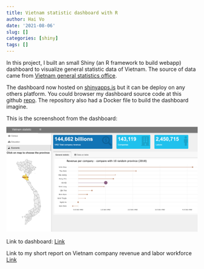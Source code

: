 ```yaml
---
title: Vietnam statistic dashboard with R
author: Hai Vo
date: '2021-08-06'
slug: []
categories: [shiny]
tags: []
---
```


In this project, I built an small Shiny (an R framework to build webapp) dashboard to visualize general statistic data of Vietnam. The source of data came from [Vietnam general statistics office](https://www.gso.gov.vn). 

The dashboard now hosted on [shinyapps.is](https://haivo.shinyapps.io/education-dashboard/) but it can be deploy on any others platform. You could browser my dashboard source code at this github [repo](https://github.com/vohai611/education-dashboard). The repository also had a Docker file to build the dashboard imagine.

This is the screenshoot from the dashboard:

![img](utils/dashboard.png)

Link to dashboard:
[Link](https://haivo.shinyapps.io/education-dashboard/?_ga=2.156786235.1071013727.1628281527-635358277.1628281527)

Link to my short report on Vietnam company revenue and labor workforce
[Link](https://rpubs.com/HaiVo/761217)
